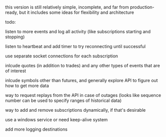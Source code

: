 this version is still relatively simple, incomplete, and far from production-ready, but it includes some ideas for flexibility and architecture


todo:

listen to more events and log all activity (like subscriptions starting and stopping)

listen to heartbeat and add timer to try reconnecting until successful

use separate socket connections for each subscription

inlcude quotes (in addition to trades) and any other types of events that are of interest

inlcude symbols other than futures, and generally explore API to figure out how to get more data

way to request replays from the API in case of outages (looks like sequence number can be used to specify ranges of historical data)

way to add and remove subscriptions dynamically, if that's desirable

use a windows service or need keep-alive system

add more logging destinations